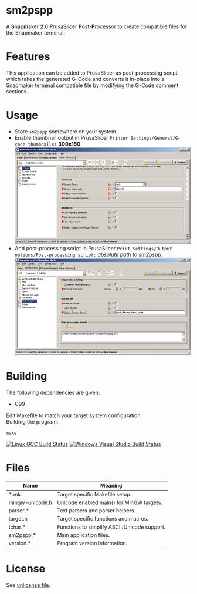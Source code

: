 sm2pspp
=======

A **S**nap**m**aker **2**.0 **P**rusa**S**licer **P**ost-**P**rocessor to create compatible files for the Snapmaker terminal.

Features
========

This application can be added to PrusaSlicer as post-processing script which takes the generated G-Code and converts it in-place into a Snapmaker terminal compatible file by modifying the G-Code comment sections.

Usage
=====

* Store `sm2pspp` somewhere on your system.
* Enable thumbnail output in PrusaSlicer `Printer Settings/General/G-code thumbnails:` **300x150**.
  ![G-Code Thumbnail Setting](doc/thumbnail.png)
* Add post-processing script in PrusaSlicer `Print Settings/Output options/Post-processing script:` *absolute path to sm2pspp*.
  ![Post-processing Script](doc/postProcessor.png)

Building
========

The following dependencies are given:  
- C99

Edit Makefile to match your target system configuration.  
Building the program:  

    make

[![Linux GCC Build Status](https://img.shields.io/travis/daniel-starke/sm2pspp/main.svg?label=Linux)](https://travis-ci.org/daniel-starke/sm2pspp)
[![Windows Visual Studio Build Status](https://img.shields.io/appveyor/ci/danielstarke/sm2pspp/main.svg?label=Windows)](https://ci.appveyor.com/project/danielstarke/sm2pspp)    

Files
=====

|Name           |Meaning
|---------------|--------------------------------------------
|*.mk           |Target specific Makefile setup.
|mingw-unicode.h|Unicode enabled main() for MinGW targets.
|parser.*       |Text parsers and parser helpers.
|target.h       |Target specific functions and macros.
|tchar.*        |Functions to simplify ASCII/Unicode support.
|sm2pspp.*      |Main application files.
|version.*      |Program version information.

License
=======

See [unlicense file](LICENSE).  
